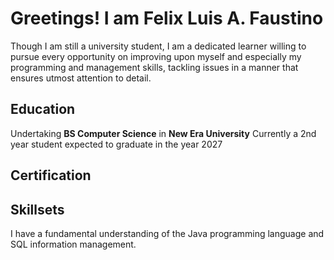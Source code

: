 <h1>Greetings! I am Felix Luis A. Faustino</h1>
Though I am still a university student, I am a dedicated learner willing to pursue every opportunity on improving upon myself and especially my programming and management skills, tackling issues in a manner that ensures utmost attention to detail.
<h2>Education</h2>
Undertaking <b>BS Computer Science</b>
in <b>New Era University</b>
Currently a 2nd year student expected to graduate in the year 2027

<h2>Certification</h2>

<h2>Skillsets</h2>
I have a fundamental understanding of the Java programming language and SQL information management.
